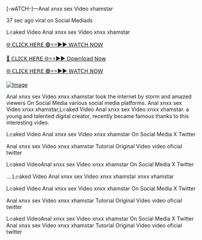 [-wATCH-]—Anal xnxx sex Video xhamstar



37 sec ago viral on Social Mediads

L𝚎aked Video Anal xnxx sex Video xnxx xhamstar

[🌐 𝖢𝖫𝖨𝖢𝖪 𝖧𝖤𝖱𝖤 🟢==►► 𝖶𝖠𝖳𝖢𝖧 𝖭𝖮𝖶](https://3-tanei-pinik.blogspot.com/2025/02/viral-video.html)

[🔴 𝖢𝖫𝖨𝖢𝖪 𝖧𝖤𝖱𝖤 🌐==►► 𝖣𝗈𝗐𝗇𝗅𝗈𝖺𝖽 𝖭𝗈𝗐](https://3-tanei-pinik.blogspot.com/2025/02/viral-video.html)

[🌐 𝖢𝖫𝖨𝖢𝖪 𝖧𝖤𝖱𝖤 🟢==►► 𝖶𝖠𝖳𝖢𝖧 𝖭𝖮𝖶](https://3-tanei-pinik.blogspot.com/2025/02/viral-video.html)

[![Image](https://github.com/user-attachments/assets/ff3b7bd4-415c-4ca3-a6c8-b1f096193c29)](https://3-tanei-pinik.blogspot.com/2025/02/viral-video.html)

Anal xnxx sex Video xnxx xhamstar took the internet by storm and amazed viewers On Social Media various social media platforms. Anal xnxx sex Video xnxx xhamstar,L𝚎aked Video Anal xnxx sex Video xnxx xhamstar. a young and talented digital creator, recently became famous thanks to this interesting video.

L𝚎aked Video Anal xnxx sex Video xnxx xhamstar On Social Media X Twitter

Anal xnxx sex Video xnxx xhamstar Tutorial Original Video video oficial twitter

L𝚎aked VideoAnal xnxx sex Video xnxx xhamstar On Social Media X Twitter

....L𝚎aked Video Anal xnxx sex Video xnxx xhamstar xnxx xhamstar

L𝚎aked Video Anal xnxx sex Video xnxx xhamstar On Social Media X Twitter

Anal xnxx sex Video xnxx xhamstar Tutorial Original Video video oficial twitter

L𝚎aked VideoAnal xnxx sex Video xnxx xhamstar On Social Media X Twitter
Anal xnxx sex Video xnxx xhamstar Tutorial Original Video video oficial twitter
